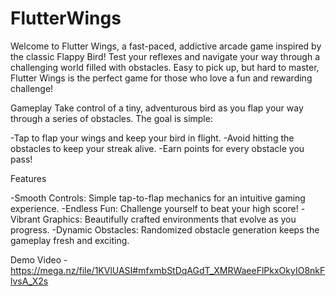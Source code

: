 # FlutterWings

Welcome to Flutter Wings, a fast-paced, addictive arcade game inspired by the classic Flappy Bird! Test your reflexes and navigate your way through a challenging world filled with obstacles. Easy to pick up, but hard to master, Flutter Wings is the perfect game for those who love a fun and rewarding challenge!

Gameplay
Take control of a tiny, adventurous bird as you flap your way through a series of obstacles. The goal is simple:

-Tap to flap your wings and keep your bird in flight.
-Avoid hitting the obstacles to keep your streak alive.
-Earn points for every obstacle you pass!

Features

-Smooth Controls: Simple tap-to-flap mechanics for an intuitive gaming experience.
-Endless Fun: Challenge yourself to beat your high score!
-Vibrant Graphics: Beautifully crafted environments that evolve as you progress.
-Dynamic Obstacles: Randomized obstacle generation keeps the gameplay fresh and exciting.

Demo Video - https://mega.nz/file/1KVlUASI#mfxmbStDqAGdT_XMRWaeeFlPkxOkyIO8nkFlvsA_X2s